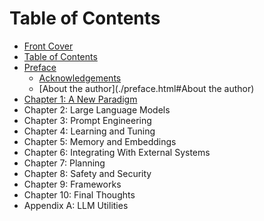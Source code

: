 # Table of Contents

* [Front Cover](./index.html)
* [Table of Contents](./table-of-contents.html)
* [Preface](./preface.html)
  * [Acknowledgements](./preface.html#Acknowledgements)
  * [About the author](./preface.html#About the author)
* [Chapter 1: A New Paradigm](./a-new-paradigm.html)
* Chapter 2: Large Language Models
* Chapter 3: Prompt Engineering
* Chapter 4: Learning and Tuning
* Chapter 5: Memory and Embeddings
* Chapter 6: Integrating With External Systems
* Chapter 7: Planning
* Chapter 8: Safety and Security
* Chapter 9: Frameworks
* Chapter 10: Final Thoughts
* Appendix A: LLM Utilities
